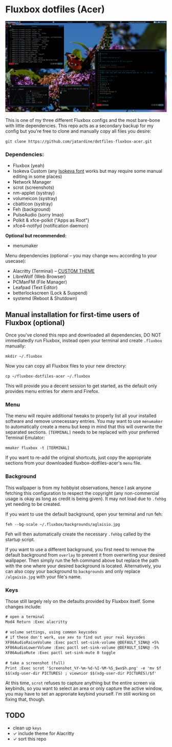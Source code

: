 # Fluxbox dotfiles (Acer)

![](https://github.com/jatardine/dotfiles-fluxbox-acer/blob/main/styles/fluxbox-acer-prev.png)

This is one of my three different Fluxbox configs and the most bare-bone with little dependencies. This repo acts as a secondary backup for my config but you're free to clone and manually copy all files you desire:

`git clone https://github.com/jatardine/dotfiles-fluxbox-acer.git`

### Dependencies:

- Fluxbox (yeah)
- Isokeva Custom (any [Isokeva font](https://typeof.net/Iosevka/) works but may require some manual editing in some places)
- Network Manager
- scrot (screenshots)
- nm-applet (systray)
- volumeicon (systray)
- cbatticon (systray)
- Feh (background)
- PulseAudio (sorry lmao)
- Polkit & xfce-polkit ("Apps as Root")
- xfce4-notifyd (notification daemon)

**Optional but recommended:**

- menumaker

Menu dependencies (optional – you may change `menu` according to your usecase):
- Alacritty (Terminal) – [CUSTOM THEME](https://github.com/jatardine/dotfiles-alacritty)
- LibreWolf (Web Browser)
- PCManFM (File Manager)
- Leafpad (Text Editor)
- betterlockscreen (Lock & Suspend)
- systemd (Reboot & Shutdown)

## Manual installation for first-time users of Fluxbox (optional)

Once you've cloned this repo and downloaded all dependencies, DO NOT immediatedly run Fluxbox, instead open your terminal and create `.fluxbox` manually:

`mkdir ~/.fluxbox`

Now you can copy all Fluxbox files to your new directory:

`cp ~/fluxbox-dotfiles-acer ~/.fluxbox`

This will provide you a decent session to get started, as the default only provides menu entries for xterm and Firefox.

### Menu

The menu will require additional tweaks to properly list all your installed software and remove unnecessary entries. You may want to use `menumaker` to automatically create a menu but keep in mind that this will overwrite the separated sections. `[TERMINAL]` needs to be replaced with your preferred Terminal Emulator:

`mmaker fluxbox -t [TERMINAL]`

If you want to re-add the original shortcuts, just copy the appropriate sections from your downloaded fluxbox-dotfiles-acer's `menu` file.

### Background

This wallpaper is from my hobbyist observations, hence I ask anyone fetching this configuration to respect the copyright (any non-commercial usage is okay as long as credit is being given). It may not load due to `.fehbg` yet needing to be created.

If you want to use the default background, open your terminal and run feh:

`feh --bg-scale ~/.fluxbox/backgrounds/aglaisio.jpg`

Feh will then automatically create the necessary `.fehbg` called by the startup script.

If you want to use a different background, you first need to remove the default background from `overlay` to prevent it from overwriting your desired wallpaper. Then simply run the feh command above but replace the path with the one where your desired background is located. Alternatively, you can also copy your background to `backgrounds` and only replace `/algaisio.jpg` with your file's name.

### Keys

Those still largely rely on the defaults provided by Fluxbox itself. Some changes include:

```
# open a terminal
Mod4 Return :Exec alacritty

# volume settings, using common keycodes
# if these don't work, use xev to find out your real keycodes
XF86AudioRaiseVolume :Exec pactl set-sink-volume @DEFAULT_SINK@ +5%
XF86AudioLowerVolume :Exec pactl set-sink-volume @DEFAULT_SINK@ -5%
XF86AudioMute :Exec pactl set-sink-mute 0 toggle

# take a screenshot (full)
Print :Exec scrot 'Screenshot_%Y-%m-%d-%I-%M-%S_$wx$h.png' -e 'mv $f $$(xdg-user-dir PICTURES) ; viewnior $$(xdg-user-dir PICTURES)/$f'
```

At this time, `scrot` refuses to capture anything but the entire screen via keybinds, so you want to select an area or only capture the active window, you may have to set an approriate keybind yourself. I'm still working on fixing that, though.

## TODO

- clean up `keys`
- ✓ include theme for Alacritty
- ✓ sort this repo
